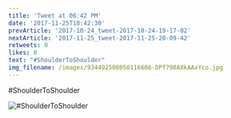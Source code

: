 ```yaml
---
title: 'Tweet at 06:42 PM'
date: '2017-11-25T18:42:30'
prevArticle: '2017-10-24_tweet-2017-10-24-19-17-02'
nextArticle: '2017-11-25_tweet-2017-11-25-20-09-42'
retweets: 0
likes: 0
text: "#ShoulderToShoulder"
img_filename: /images/934492508050116608-DPf790AXkAAxYco.jpg
---
```

#ShoulderToShoulder

![#ShoulderToShoulder](/images/934492508050116608-DPf790AXkAAxYco.jpg "#ShoulderToShoulder")